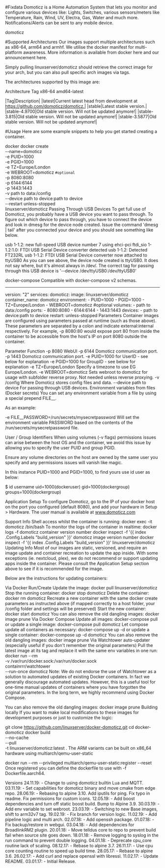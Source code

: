 #Fixdata
Domoticz is a Home Automation System that lets you monitor and configure various devices like: Lights, Switches, various sensors/meters like Temperature, Rain, Wind, UV, Electra, Gas, Water and much more. Notifications/Alerts can be sent to any mobile device.

domoticz

#Supported Architectures
Our images support multiple architectures such as x86-64, arm64 and armhf. We utilise the docker manifest for multi-platform awareness. More information is available from docker here and our announcement here.

Simply pulling linuxserver/domoticz should retrieve the correct image for your arch, but you can also pull specific arch images via tags.

The architectures supported by this image are:

Architecture	Tag
x86-64	amd64-latest

|Tag|Description|
|latest|Current latest head from development at https://github.com/domoticz/domoticz.|
|stable|Latest stable version.|
|stable-4.9700|Old stable version. Will not be updated anymore!|
|stable-3.815|Old stable version. Will not be updated anymore!|
|stable-3.5877|Old stable version. Will not be updated anymore!|

#Usage
Here are some example snippets to help you get started creating a container.

docker
docker create \
  --name=domoticz \
  -e PUID=1000 \
  -e PGID=1000 \
  -e TZ=Europe/London \
  -e WEBROOT=domoticz `#optional` \
  -p 8080:8080 \
  -p 6144:6144 \
  -p 1443:1443 \
  -v path to data:/config \
  --device path to device:path to device \
  --restart unless-stopped \
  linuxserver/domoticz
Passing Through USB Devices
To get full use of Domoticz, you probably have a USB device you want to pass through. To figure out which device to pass through, you have to connect the device and look in dmesg for the device node created. Issue the command 'dmesg | tail' after you connected your device and you should see something like below.

usb 1-1.2: new full-speed USB device number 7 using ehci-pci
ftdi_sio 1-1.2:1.0: FTDI USB Serial Device converter detected
usb 1-1.2: Detected FT232RL
usb 1-1.2: FTDI USB Serial Device converter now attached to ttyUSB0
As you can see above, the device node created is ttyUSB0. It does not say where, but it's almost always in /dev/. The correct tag for passing through this USB device is '--device /dev/ttyUSB0:/dev/ttyUSB0'

docker-compose
Compatible with docker-compose v2 schemas.

---
version: "2"
services:
  domoticz:
    image: linuxserver/domoticz
    container_name: domoticz
    environment:
      - PUID=1000
      - PGID=1000
      - TZ=Europe/London
      - WEBROOT=domoticz #optional
    volumes:
      - path to data:/config
    ports:
      - 8080:8080
      - 6144:6144
      - 1443:1443
    devices:
      - path to device:path to device
    restart: unless-stopped
Parameters
Container images are configured using parameters passed at runtime (such as those above). These parameters are separated by a colon and indicate external:internal respectively. For example, -p 8080:80 would expose port 80 from inside the container to be accessible from the host's IP on port 8080 outside the container.

Parameter	Function
-p 8080	WebUI
-p 6144	Domoticz communication port.
-p 1443	Domoticz communication port.
-e PUID=1000	for UserID - see below for explanation
-e PGID=1000	for GroupID - see below for explanation
-e TZ=Europe/London	Specify a timezone to use EG Europe/London.
-e WEBROOT=domoticz	Sets webroot to domoticz for usage with subfolder reverse proxy. Not needed unless reverse proxying.
-v /config	Where Domoticz stores config files and data.
--device path to device	For passing through USB devices.
Environment variables from files (Docker secrets)
You can set any environment variable from a file by using a special prepend FILE__.

As an example:

-e FILE__PASSWORD=/run/secrets/mysecretpassword
Will set the environment variable PASSWORD based on the contents of the /run/secrets/mysecretpassword file.

User / Group Identifiers
When using volumes (-v flags) permissions issues can arise between the host OS and the container, we avoid this issue by allowing you to specify the user PUID and group PGID.

Ensure any volume directories on the host are owned by the same user you specify and any permissions issues will vanish like magic.

In this instance PUID=1000 and PGID=1000, to find yours use id user as below:

  $ id username
    uid=1000(dockeruser) gid=1000(dockergroup) groups=1000(dockergroup)
 

Application Setup
To configure Domoticz, go to the IP of your docker host on the port you configured (default 8080), and add your hardware in Setup > Hardware. The user manual is available at www.domoticz.com

Support Info
Shell access whilst the container is running: docker exec -it domoticz /bin/bash
To monitor the logs of the container in realtime: docker logs -f domoticz
container version number
docker inspect -f '{{ index .Config.Labels "build_version" }}' domoticz
image version number
docker inspect -f '{{ index .Config.Labels "build_version" }}' linuxserver/domoticz
Updating Info
Most of our images are static, versioned, and require an image update and container recreation to update the app inside. With some exceptions (ie. nextcloud, plex), we do not recommend or support updating apps inside the container. Please consult the Application Setup section above to see if it is recommended for the image.

Below are the instructions for updating containers:

Via Docker Run/Create
Update the image: docker pull linuxserver/domoticz
Stop the running container: docker stop domoticz
Delete the container: docker rm domoticz
Recreate a new container with the same docker create parameters as instructed above (if mapped correctly to a host folder, your /config folder and settings will be preserved)
Start the new container: docker start domoticz
You can also remove the old dangling images: docker image prune
Via Docker Compose
Update all images: docker-compose pull
or update a single image: docker-compose pull domoticz
Let compose update all containers as necessary: docker-compose up -d
or update a single container: docker-compose up -d domoticz
You can also remove the old dangling images: docker image prune
Via Watchtower auto-updater (especially useful if you don't remember the original parameters)
Pull the latest image at its tag and replace it with the same env variables in one run:
docker run --rm \
-v /var/run/docker.sock:/var/run/docker.sock \
containrrr/watchtower \
--run-once domoticz
Note: We do not endorse the use of Watchtower as a solution to automated updates of existing Docker containers. In fact we generally discourage automated updates. However, this is a useful tool for one-time manual updates of containers where you have forgotten the original parameters. In the long term, we highly recommend using Docker Compose.

You can also remove the old dangling images: docker image prune
Building locally
If you want to make local modifications to these images for development purposes or just to customize the logic:

git clone https://github.com/linuxserver/docker-domoticz.git
cd docker-domoticz
docker build \
  --no-cache \
  --pull \
  -t linuxserver/domoticz:latest .
The ARM variants can be built on x86_64 hardware using multiarch/qemu-user-static

docker run --rm --privileged multiarch/qemu-user-static:register --reset
Once registered you can define the dockerfile to use with -f Dockerfile.aarch64.

Versions
24.11.19: - Change to using domoticz builtin Lua and MQTT.
03.11.19: - Set capabilities for domoticz binary and move cmake from edge repo.
28.06.19: - Rebasing to alpine 3.10. Add iputils for ping. Fix typo in readme. Fix permissions for custom icons.
12.05.19: - Add boost dependencies and turn off static boost build. Bump to Alpine 3.9.
30.03.19: - Add env variable to set webroot.
23.03.19: - Switching to new Base images, shift to arm32v7 tag.
19.02.19: - Fix branch for version logic.
11.02.19: - Add pipeline logic and multi arch.
02.07.18: - Add openssh package.
01.07.18: - Fix backup/restore in webgui.
03.04.18: - Add dependencies for BroadlinkRM2 plugin.
20.01.18: - Move telldus core to repo to prevent build fail when source site goes down.
18.01.18: - Remove logging to syslog in the run command to prevent double logging.
04.01.18: - Deprecate cpu_core routine lack of scaling.
08.12.17: - Rebase to alpine 3.7.
26.11.17: - Use cpu core counting routine to speed up build time.
28.05.17: - Rebase to alpine 3.6.
26.02.17: - Add curl and replace openssl with libressl.
11.02.17: - Update README.
03.01.17: - Initial Release.
